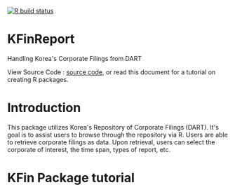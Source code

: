 
<!-- README.md is generated from README.Rmd. Please edit that file -->

<!-- badges: start -->
[![R build status](https://github.com/mrobo2016/KFinReport/workflows/R-CMD-check/badge.svg)](https://github.com/mrobo2016/KFinReport/actions)
<!-- badges: end -->

# KFinReport

Handling Korea's Corporate Filings from DART


View Source Code : [source code](https://github.com/mrobo2016/KFinReport), or read this document for a tutorial on creating R packages.

# Introduction
This package utilizes Korea's Repository of Corporate Filings (DART).
    It's goal is to assist users to browse through the repository via R. 
    Users are able to retrieve corporate filings as data.
    Upon retrieval, users can select the corporate of interest, the time span, types of report, etc. 


# KFin Package tutorial

